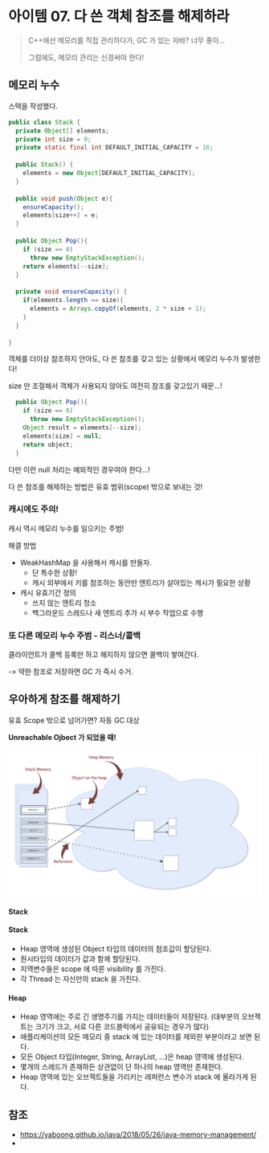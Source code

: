 # 아이템 07. 다 쓴 객체 참조를 해제하라

>  C++에선 메모리를 직접 관리하다가, GC 가 있는 자바? 너무 좋아...
>
> 그럼에도, 메모리 관리는 신경써야 한다!

## 메모리 누수

스택을 작성했다.

```java
public class Stack {
  private Object[] elements;
  private int size = 0;
  private static final int DEFAULT_INITIAL_CAPACITY = 16;
  
  public Stack() {
    elements = new Object[DEFAULT_INITIAL_CAPACITY];
  }
  
  public void push(Object e){
    ensureCapacity();
    elements[size++] = e;
  }
  
  public Object Pop(){
    if (size == 0)
      throw new EmptyStackException();
    return elements[--size];
  }
  
  private void ensureCapacity() {
    if(elements.length == size){
      elements = Arrays.copyOf(elements, 2 * size + 1);
    }
  }
  
}
```

객체를 더이상 참조하지 안아도, 다 쓴 참조를 갖고 있는 상황에서 메모리 누수가 발생한다!

size 만 조절해서 객체가 사용되지 않아도 여전히 참조를 갖고있기 때문...!

```java
  public Object Pop(){
    if (size == 0)
      throw new EmptyStackException();
    Object result = elements[--size];
    elements[size] = null;
    return object;
  }
```

다만 이런 null 처리는 예외적인 경우여야 한다...!

다 쓴 참조를 해제하는 방법은 유효 범위(scope) 밖으로 보내는 것!



### 캐시에도 주의!

캐시 역시 메모리 누수를 일으키는 주범!



해결 방법

- WeakHashMap 을 사용해서 캐시를 만들자.
  - 단 특수한 상황!
  - 캐시 외부에서 키를 참조하는 동안만 엔트리가 살아있는 캐시가 필요한 상황
- 캐시 유효기간 정의
  - 쓰지 않는 엔트리 청소
  - 백그라운드 스레드나 새 엔트리 추가 시 부수 작업으로 수행





### 또 다른 메모리 누수 주범 - 리스너/콜백

클라이언트가 콜백 등록만 하고 해지하지 않으면 콜백이 쌓여간다.

-> 약한 참조로 저장하면 GC 가 즉시 수거.

 





## 우아하게 참조를 해제하기

유효 Scope 밖으로 넘어가면? 자동 GC 대상

**Unreachable Ojbect 가 되었을 때!**

![image-20211026174747295](../images/image-20211026174747295.png)

#### Stack

#### Stack



- Heap 영역에 생성된 Object 타입의 데이터의 참조값이 할당된다.
- 원시타입의 데이터가 값과 함께 할당된다.
- 지역변수들은 scope 에 따른 visibility 를 가진다.
- 각 Thread 는 자신만의 stack 을 가진다.

#### Heap

- Heap 영역에는 주로 긴 생명주기를 가지는 데이터들이 저장된다. (대부분의 오브젝트는 크기가 크고, 서로 다른 코드블럭에서 공유되는 경우가 많다)
- 애플리케이션의 모든 메모리 중 stack 에 있는 데이터를 제외한 부분이라고 보면 된다.
- 모든 Object 타입(Integer, String, ArrayList, ...)은 heap 영역에 생성된다.
- 몇개의 스레드가 존재하든 상관없이 단 하나의 heap 영역만 존재한다.
- Heap 영역에 있는 오브젝트들을 가리키는 레퍼런스 변수가 stack 에 올라가게 된다.



## 참조

- https://yaboong.github.io/java/2018/05/26/java-memory-management/
- 

